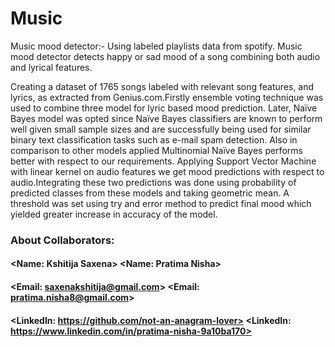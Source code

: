 # Music
Music mood detector:- Using labeled playlists data from spotify. Music mood detector detects happy or sad mood of a song combining both audio and lyrical features.

Creating a dataset of 1765 songs labeled with relevant song features, and lyrics, as extracted from Genius.com.Firstly ensemble voting technique was used to combine three model for lyric based mood prediction. Later, Naïve Bayes model was opted since Naïve Bayes classifiers are known to perform well given small sample sizes and are successfully being used for similar binary text classification tasks such as e-mail spam detection. Also in comparison to other models applied Multinomial Naïve Bayes performs better with respect to our requirements. Applying Support Vector Machine with linear kernel on audio features we get mood predictions with respect to audio.Integrating these two predictions was done using probability of predicted classes from these models and taking geometric mean. A threshold was set using try and error method to predict final mood which yielded greater increase in accuracy of the model.

### About Collaborators:

#### <Name: Kshitija Saxena>                                  <Name: Pratima Nisha>
#### <Email: saxenakshitija@gmail.com>                        <Email: pratima.nisha8@gmail.com>
#### <LinkedIn: https://github.com/not-an-anagram-lover>      <LinkedIn: https://www.linkedin.com/in/pratima-nisha-9a10ba170>
